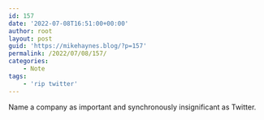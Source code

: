 ```yaml
---
id: 157
date: '2022-07-08T16:51:00+00:00'
author: root
layout: post
guid: 'https://mikehaynes.blog/?p=157'
permalink: /2022/07/08/157/
categories:
    - Note
tags:
    - 'rip twitter'
---
```


Name a company as important and synchronously insignificant as Twitter.